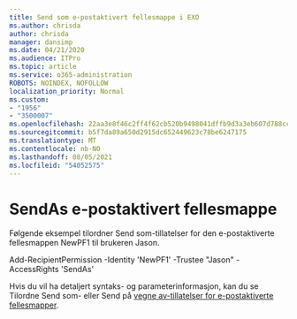 ```yaml
---
title: Send som e-postaktivert fellesmappe i EXO
ms.author: chrisda
author: chrisda
manager: dansimp
ms.date: 04/21/2020
ms.audience: ITPro
ms.topic: article
ms.service: o365-administration
ROBOTS: NOINDEX, NOFOLLOW
localization_priority: Normal
ms.custom:
- "1956"
- "3500007"
ms.openlocfilehash: 22aa3e8f46c2ff4f62cb520b9498041dffb9d3a3eb607d788cc97b10bf32dbb5
ms.sourcegitcommit: b5f7da89a650d2915dc652449623c78be6247175
ms.translationtype: MT
ms.contentlocale: nb-NO
ms.lasthandoff: 08/05/2021
ms.locfileid: "54052575"
---
```

# <a name="sendas-mail-enabled-public-folder"></a>SendAs e-postaktivert fellesmappe

Følgende eksempel tilordner Send som-tillatelser for den e-postaktiverte fellesmappen NewPF1 til brukeren Jason.

Add-RecipientPermission -Identity 'NewPF1' -Trustee "Jason" -AccessRights 'SendAs'

Hvis du vil ha detaljert syntaks- og parameterinformasjon, kan du se Tilordne Send som- eller Send på [vegne av-tillatelser for e-postaktiverte fellesmapper](https://docs.microsoft.com/exchange/collaboration-exo/public-folders/assign-permissions-mail-enabled-pfs).

